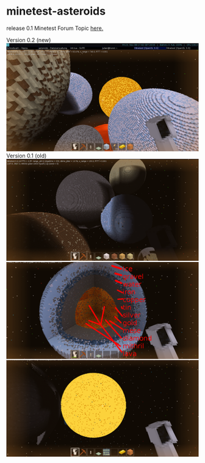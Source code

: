 # minetest-asteroids
release 0.1
Minetest Forum Topic 
[here.](https://forum.minetest.net/viewtopic.php?f=9&t=15933)

Version 0.2 (new)
![alt text](https://github.com/cpdef/minetest-asteroids/blob/master/planets.png)
Version 0.1 (old)
![alt text](https://github.com/cpdef/minetest-asteroids/blob/master/all_planets.png)
![alt text](https://github.com/cpdef/minetest-asteroids/blob/master/core.png)
![alt text](https://github.com/cpdef/minetest-asteroids/blob/master/star.png)
